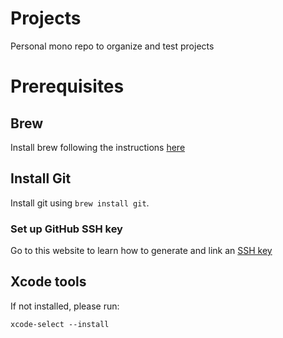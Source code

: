 # Projects
Personal mono repo to organize and test projects

# Prerequisites

## Brew
Install brew following the instructions [here](https://brew.sh)

## Install Git
Install git using `brew install git`.

### Set up GitHub SSH key
Go to this website to learn how to generate and link an [SSH key](https://kbroman.org/github_tutorial/pages/first_time.html)

## Xcode tools
If not installed, please run:
```shell
xcode-select --install
```

